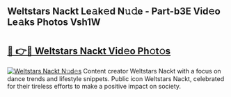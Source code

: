 ## Weltstars Nackt Le𝚊k𝚎d N𝚞𝚍e - Part-b3E Vid𝚎o Le𝚊ks Photos Vsh1W

# <h2><a href="http://fb7qcn.evod.top/?m=Weltstars+Nackt">🔗 👉🔴 Weltstars Nackt Vid𝚎o Ph𝚘t𝚘s</a></h2>

[![Weltstars Nackt N𝚞d𝚎s](https://i.imgur.com/8V9OHl7.gif)](http://fb7qcn.evod.top/?m=Weltstars+Nackt)
Content creator Weltstars Nackt with a focus on dance trends and lifestyle snippets. Public icon Weltstars Nackt, celebrated for their tireless efforts to make a positive impact on society. 

